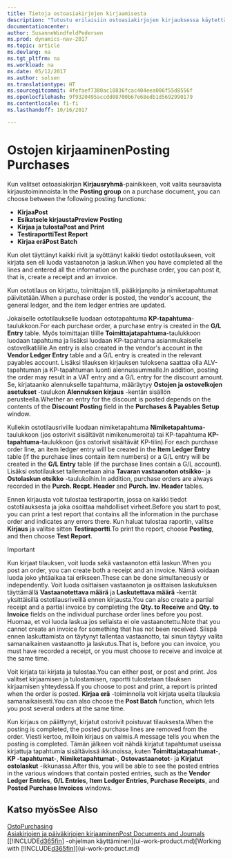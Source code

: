 ```yaml
---
title: Tietoja ostoasiakirjojen kirjaamisesta
description: "Tutustu erilaisiin ostoasiakirjojen kirjauksessa käytettäviin kirjaustoimintoihin."
documentationcenter: 
author: SusanneWindfeldPedersen
ms.prod: dynamics-nav-2017
ms.topic: article
ms.devlang: na
ms.tgt_pltfrm: na
ms.workload: na
ms.date: 05/12/2017
ms.author: solsen
ms.translationtype: HT
ms.sourcegitcommit: 4fefaef7380ac10836fcac404eea006f55d8556f
ms.openlocfilehash: 9f9320495accdd08700b67e68edb1d5692990179
ms.contentlocale: fi-fi
ms.lasthandoff: 10/16/2017

---
```

# <a name="posting-purchases"></a><span data-ttu-id="be5bd-103">Ostojen kirjaaminen</span><span class="sxs-lookup"><span data-stu-id="be5bd-103">Posting Purchases</span></span>
<span data-ttu-id="be5bd-104">Kun valitset ostoasiakirjan **Kirjausryhmä**-painikkeen, voit valita seuraavista kirjaustoiminnoista:</span><span class="sxs-lookup"><span data-stu-id="be5bd-104">In the **Posting group** on a purchase document, you can choose between the following posting functions:</span></span>

* <span data-ttu-id="be5bd-105">**Kirjaa**</span><span class="sxs-lookup"><span data-stu-id="be5bd-105">**Post**</span></span>
* <span data-ttu-id="be5bd-106">**Esikatsele kirjausta**</span><span class="sxs-lookup"><span data-stu-id="be5bd-106">**Preview Posting**</span></span>
* <span data-ttu-id="be5bd-107">**Kirjaa ja tulosta**</span><span class="sxs-lookup"><span data-stu-id="be5bd-107">**Post and Print**</span></span>
* <span data-ttu-id="be5bd-108">**Testiraportti**</span><span class="sxs-lookup"><span data-stu-id="be5bd-108">**Test Report**</span></span>
* <span data-ttu-id="be5bd-109">**Kirjaa erä**</span><span class="sxs-lookup"><span data-stu-id="be5bd-109">**Post Batch**</span></span>

<span data-ttu-id="be5bd-110">Kun olet täyttänyt kaikki rivit ja syöttänyt kaikki tiedot ostotilaukseen, voit kirjata sen eli luoda vastaanoton ja laskun.</span><span class="sxs-lookup"><span data-stu-id="be5bd-110">When you have completed all the lines and entered all the information on the purchase order, you can post it, that is, create a receipt and an invoice.</span></span>

<span data-ttu-id="be5bd-111">Kun ostotilaus on kirjattu, toimittajan tili, pääkirjanpito ja nimiketapahtumat päivitetään.</span><span class="sxs-lookup"><span data-stu-id="be5bd-111">When a purchase order is posted, the vendor's account, the general ledger, and the item ledger entries are updated.</span></span>

<span data-ttu-id="be5bd-112">Jokaiselle ostotilaukselle luodaan ostotapahtuma **KP-tapahtuma**-taulukkoon.</span><span class="sxs-lookup"><span data-stu-id="be5bd-112">For each purchase order, a purchase entry is created in the **G/L Entry** table.</span></span> <span data-ttu-id="be5bd-113">Myös toimittajan tilille **Toimittajatapahtuma**-taulukkoon luodaan tapahtuma ja lisäksi luodaan KP-tapahtuma asianmukaiselle ostovelkatilille.</span><span class="sxs-lookup"><span data-stu-id="be5bd-113">An entry is also created in the vendor's account in the **Vendor Ledger Entry** table and a G/L entry is created in the relevant payables account.</span></span> <span data-ttu-id="be5bd-114">Lisäksi tilauksen kirjauksen tuloksena saattaa olla ALV-tapahtuman ja KP-tapahtuman luonti alennussummalle.</span><span class="sxs-lookup"><span data-stu-id="be5bd-114">In addition, posting the order may result in a VAT entry and a G/L entry for the discount amount.</span></span> <span data-ttu-id="be5bd-115">Se, kirjataanko alennukselle tapahtuma, määräytyy **Ostojen ja ostovelkojen asetukset** -taulukon **Alennuksen kirjaus** -kentän sisällön perusteella.</span><span class="sxs-lookup"><span data-stu-id="be5bd-115">Whether an entry for the discount is posted depends on the contents of the **Discount Posting** field in the **Purchases & Payables Setup** window.</span></span>

<span data-ttu-id="be5bd-116">Kullekin ostotilausriville luodaan nimiketapahtuma **Nimiketapahtuma**-taulukkoon (jos ostorivit sisältävät nimikenumeroita) tai KP-tapahtuma **KP-tapahtuma**-taulukkoon (jos ostorivit sisältävät KP-tilin).</span><span class="sxs-lookup"><span data-stu-id="be5bd-116">For each purchase order line, an item ledger entry will be created in the **Item Ledger Entry** table (if the purchase lines contain item numbers) or a G/L entry will be created in the **G/L Entry** table (if the purchase lines contain a G/L account).</span></span> <span data-ttu-id="be5bd-117">Lisäksi ostotilaukset tallennetaan aina **Tavaran vastaanoton otsikko**- ja **Ostolaskun otsikko** -taulukoihin.</span><span class="sxs-lookup"><span data-stu-id="be5bd-117">In addition, purchase orders are always recorded in the **Purch. Recpt. Header** and **Purch. Inv. Header** tables.</span></span>

<span data-ttu-id="be5bd-118">Ennen kirjausta voit tulostaa testiraportin, jossa on kaikki tiedot ostotilauksesta ja joka osoittaa mahdolliset virheet.</span><span class="sxs-lookup"><span data-stu-id="be5bd-118">Before you start to post, you can print a test report that contains all the information in the purchase order and indicates any errors there.</span></span> <span data-ttu-id="be5bd-119">Kun haluat tulostaa raportin, valitse **Kirjaus** ja valitse sitten **Testiraportti**.</span><span class="sxs-lookup"><span data-stu-id="be5bd-119">To print the report, choose **Posting**, and then choose **Test Report**.</span></span>

> [!IMPORTANT]  
>   <span data-ttu-id="be5bd-120">Kun kirjaat tilauksen, voit luoda sekä vastaanoton että laskun.</span><span class="sxs-lookup"><span data-stu-id="be5bd-120">When you post an order, you can create both a receipt and an invoice.</span></span> <span data-ttu-id="be5bd-121">Nämä voidaan luoda joko yhtäaikaa tai erikseen.</span><span class="sxs-lookup"><span data-stu-id="be5bd-121">These can be done simultaneously or independently.</span></span> <span data-ttu-id="be5bd-122">Voit luoda osittaisen vastaanoton ja osittaisen laskutuksen täyttämällä **Vastaanotettava määrä** ja **Laskutettava määrä** -kentät yksittäisillä ostotilausriveillä ennen kirjausta.</span><span class="sxs-lookup"><span data-stu-id="be5bd-122">You can also create a partial receipt and a partial invoice by completing the **Qty. to Receive** and **Qty. to Invoice** fields on the individual purchase order lines before you post.</span></span> <span data-ttu-id="be5bd-123">Huomaa, et voi luoda laskua jos sellaista ei ole vastaanotettu.</span><span class="sxs-lookup"><span data-stu-id="be5bd-123">Note that you cannot create an invoice for something that has not been received.</span></span> <span data-ttu-id="be5bd-124">Siispä ennen laskuttamista on täytynyt tallentaa vastaanotto, tai sinun täytyy valita samanaikainen vastaanotto ja laskutus.</span><span class="sxs-lookup"><span data-stu-id="be5bd-124">That is, before you can invoice, you must have recorded a receipt, or you must choose to receive and invoice at the same time.</span></span>

<span data-ttu-id="be5bd-125">Voit kirjata tai kirjata ja tulostaa.</span><span class="sxs-lookup"><span data-stu-id="be5bd-125">You can either post, or post and print.</span></span> <span data-ttu-id="be5bd-126">Jos valitset kirjaamisen ja tulostamisen, raportti tulostetaan tilauksen kirjaamisen yhteydessä.</span><span class="sxs-lookup"><span data-stu-id="be5bd-126">If you choose to post and print, a report is printed when the order is posted.</span></span> <span data-ttu-id="be5bd-127">**Kirjaa erä** -toiminnolla voit kirjata useita tilauksia samanaikaisesti.</span><span class="sxs-lookup"><span data-stu-id="be5bd-127">You can also choose the **Post Batch** function, which lets you post several orders at the same time.</span></span>

<span data-ttu-id="be5bd-128">Kun kirjaus on päättynyt, kirjatut ostorivit poistuvat tilauksesta.</span><span class="sxs-lookup"><span data-stu-id="be5bd-128">When the posting is completed, the posted purchase lines are removed from the order.</span></span> <span data-ttu-id="be5bd-129">Viesti kertoo, milloin kirjaus on valmis.</span><span class="sxs-lookup"><span data-stu-id="be5bd-129">A message tells you when the posting is completed.</span></span> <span data-ttu-id="be5bd-130">Tämän jälkeen voit nähdä kirjatut tapahtumat useissa kirjattuja tapahtumia sisältävissä ikkunoissa, kuten **Toimittajatapahtumat**-, **KP -tapahtumat**-, **Nimiketapahtumat**-, **Ostovastaanotot**- ja **Kirjatut ostolaskut** -ikkunassa.</span><span class="sxs-lookup"><span data-stu-id="be5bd-130">After this, you will be able to see the posted entries in the various windows that contain posted entries, such as the **Vendor Ledger Entries**, **G/L Entries**, **Item Ledger Entries**, **Purchase Receipts**, and **Posted Purchase Invoices** windows.</span></span>

## <a name="see-also"></a><span data-ttu-id="be5bd-131">Katso myös</span><span class="sxs-lookup"><span data-stu-id="be5bd-131">See Also</span></span>
[<span data-ttu-id="be5bd-132">Osto</span><span class="sxs-lookup"><span data-stu-id="be5bd-132">Purchasing</span></span>](purchasing-manage-purchasing.md)  
[<span data-ttu-id="be5bd-133">Asiakirjojen ja päiväkirjojen kirjaaminen</span><span class="sxs-lookup"><span data-stu-id="be5bd-133">Post Documents and Journals</span></span>](ui-post-documents-journals.md)  
<span data-ttu-id="be5bd-134">[[!INCLUDE[d365fin](includes/d365fin_md.md)] -ohjelman käyttäminen](ui-work-product.md)</span><span class="sxs-lookup"><span data-stu-id="be5bd-134">[Working with [!INCLUDE[d365fin](includes/d365fin_md.md)]](ui-work-product.md)</span></span>


